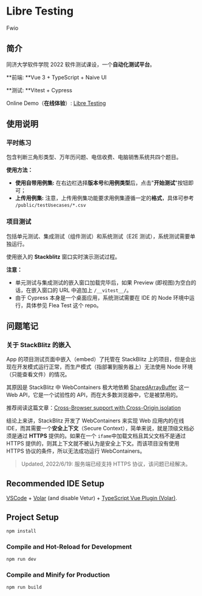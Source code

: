 # Libre Testing

Fwio

## 简介

同济大学软件学院 2022 软件测试课设，一个**自动化测试平台**。

**前端: **Vue 3 + TypeScript + Naive UI

**测试: **Vitest + Cypress

Online Demo（**在线体验**）: [Libre Testing](https://libretesting.xyz)

## 使用说明

### 平时练习

包含判断三角形类型、万年历问题、电信收费、电脑销售系统共四个题目。

**使用方法：**

+ **使用自带用例集:** 在右边栏选择**版本号**和**用例类型**后，点击"**开始测试**"按钮即可；
+ **上传用例集:** 注意，上传用例集功能要求用例集遵循一定的**格式**，具体可参考 `/public/testUsecases/*.csv`

### 项目测试

包括单元测试、集成测试（组件测试）和系统测试（E2E 测试），系统测试需要单独运行。

使用嵌入的 **Stackblitz** 窗口实时演示测试过程。

**注意：**

+ 单元测试与集成测试的嵌入窗口加载完毕后，如果 Preview (即视图)为空白的话，在嵌入窗口的 URL 中追加上 `/__vitest__/`。
+ 由于 Cypress 本身是一个桌面应用，系统测试需要在 IDE 的 Node 环境中运行，具体参见 Flea Test 这个 repo。

## 问题笔记

### 关于 StackBlitz 的嵌入

App 的项目测试页面中嵌入（embed）了托管在 StackBlitz 上的项目，但是会出现在开发模式运行正常，而生产模式（指部署到服务器上）无法使用 Node 环境（只能查看文件）的情况。

其原因是 StackBlitz 中 WebContainers 极大地依赖 [SharedArrayBuffer](https://developer.mozilla.org/zh-CN/docs/Web/JavaScript/Reference/Global_Objects/SharedArrayBuffer) 这一 Web API，它是一个试验性的 API，而在大多数浏览器中，它是被禁用的。

推荐阅读这篇文章：[Cross-Browser support with Cross-Origin isolation](https://blog.stackblitz.com/posts/cross-browser-with-coop-coep/)

结论上来讲，StackBlitz 开发了 WebContainers 来实现 Web 应用内的在线 IDE，而其需要一个**安全上下文**（Secure Context），简单来说，就是顶级文档必须是通过 **HTTPS** 提供的。如果在一个 `ifame`中加载文档且其父文档不是通过 HTTPS 提供的，则其上下文就不被认为是安全上下文。而该项目没有使用 HTTPS 协议的条件，所以无法成功运行 WebContainers。

> Updated, 2022/6/19: 服务端已经支持 HTTPS 协议，该问题已经解决。

## Recommended IDE Setup

[VSCode](https://code.visualstudio.com/) + [Volar](https://marketplace.visualstudio.com/items?itemName=johnsoncodehk.volar) (and disable Vetur) + [TypeScript Vue Plugin (Volar)](https://marketplace.visualstudio.com/items?itemName=johnsoncodehk.vscode-typescript-vue-plugin).

## Project Setup

```sh
npm install
```

### Compile and Hot-Reload for Development

```sh
npm run dev
```

### Compile and Minify for Production

```sh
npm run build
```
